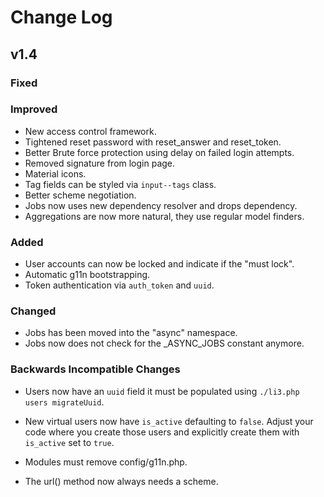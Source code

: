 # Change Log

## v1.4

### Fixed

### Improved

- New access control framework.
- Tightened reset password with reset_answer and reset_token.
- Better Brute force protection using delay on failed login attempts.
- Removed signature from login page.
- Material icons.
- Tag fields can be styled via `input--tags` class.
- Better scheme negotiation.
- Jobs now uses new dependency resolver and drops dependency.
- Aggregations are now more natural, they use regular model finders.

### Added

- User accounts can now be locked and indicate if the "must lock".
- Automatic g11n bootstrapping.
- Token authentication via `auth_token` and `uuid`.

### Changed

- Jobs has been moved into the "async" namespace.
- Jobs now does not check for the _ASYNC_JOBS constant anymore.

### Backwards Incompatible Changes

- Users now have an `uuid` field it must be populated using 
  `./li3.php users migrateUuid`.

- New virtual users now have `is_active` defaulting to `false`. Adjust
  your code where you create those users and explicitly create them
  with `is_active` set to `true`.

- Modules must remove config/g11n.php.

- The url() method now always needs a scheme.
